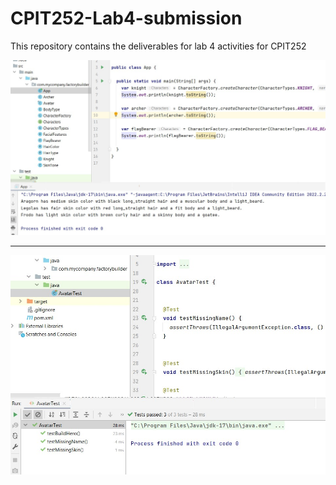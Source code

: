 # CPIT252-Lab4-submission
This repository contains the deliverables for lab 4 activities for CPIT252

![output](Screenshots/output%201.jpg)

-----------------------------------------------------------

![unit_test_output](Screenshots/output%202%20unit%20testing.jpg)
